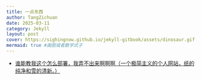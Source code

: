 ```yaml
---
title: 一点东西
author: TangZichuan
date: 2025-03-11
category: Jekyll
layout: post
cover: https://sighingnow.github.io/jekyll-gitbook/assets/dinosaur.gif #导入动画
mermaid: true #画图或者数学式子
---
```


- [谁能教我这个怎么部署，我弄不出来啊啊啊（一个极简主义的个人网站，纸的纯净和雪的清新。）][1]

[1]:https://github.com/Innei/Shiro
